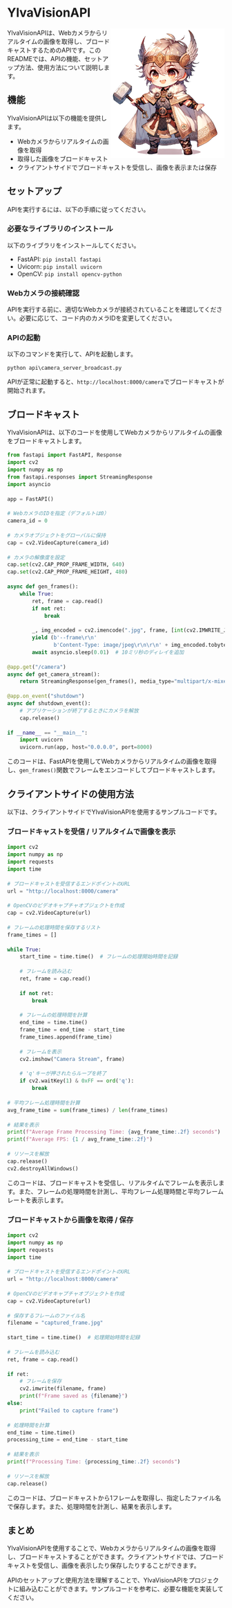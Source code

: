 # YlvaVisionAPI

<img src="https://raw.githubusercontent.com/Sunwood-ai-labs/YlvaVisionAPI/main/docs/Ylva2.png" height=300px align="right"/>

YlvaVisionAPIは、Webカメラからリアルタイムの画像を取得し、ブロードキャストするためのAPIです。このREADMEでは、APIの機能、セットアップ方法、使用方法について説明します。

## 機能

YlvaVisionAPIは以下の機能を提供します。

- Webカメラからリアルタイムの画像を取得
- 取得した画像をブロードキャスト
- クライアントサイドでブロードキャストを受信し、画像を表示または保存

## セットアップ

APIを実行するには、以下の手順に従ってください。

### 必要なライブラリのインストール

以下のライブラリをインストールしてください。

- FastAPI: `pip install fastapi`
- Uvicorn: `pip install uvicorn`
- OpenCV: `pip install opencv-python`

### Webカメラの接続確認

APIを実行する前に、適切なWebカメラが接続されていることを確認してください。必要に応じて、コード内のカメラIDを変更してください。

### APIの起動

以下のコマンドを実行して、APIを起動します。

```
python api\camera_server_broadcast.py
```

APIが正常に起動すると、`http://localhost:8000/camera`でブロードキャストが開始されます。

## ブロードキャスト

YlvaVisionAPIは、以下のコードを使用してWebカメラからリアルタイムの画像をブロードキャストします。

```python
from fastapi import FastAPI, Response
import cv2
import numpy as np
from fastapi.responses import StreamingResponse
import asyncio

app = FastAPI()

# WebカメラのIDを指定（デフォルトは0）
camera_id = 0

# カメラオブジェクトをグローバルに保持
cap = cv2.VideoCapture(camera_id)

# カメラの解像度を設定
cap.set(cv2.CAP_PROP_FRAME_WIDTH, 640)
cap.set(cv2.CAP_PROP_FRAME_HEIGHT, 480)

async def gen_frames():
    while True:
        ret, frame = cap.read()
        if not ret:
            break

        _, img_encoded = cv2.imencode(".jpg", frame, [int(cv2.IMWRITE_JPEG_QUALITY), 70])
        yield (b'--frame\r\n'
               b'Content-Type: image/jpeg\r\n\r\n' + img_encoded.tobytes() + b'\r\n')
        await asyncio.sleep(0.01)  # 10ミリ秒のディレイを追加

@app.get("/camera")
async def get_camera_stream():
    return StreamingResponse(gen_frames(), media_type="multipart/x-mixed-replace;boundary=frame")

@app.on_event("shutdown")
async def shutdown_event():
    # アプリケーションが終了するときにカメラを解放
    cap.release()

if __name__ == "__main__":
    import uvicorn
    uvicorn.run(app, host="0.0.0.0", port=8000)
```

このコードは、FastAPIを使用してWebカメラからリアルタイムの画像を取得し、`gen_frames()`関数でフレームをエンコードしてブロードキャストします。

## クライアントサイドの使用方法

以下は、クライアントサイドでYlvaVisionAPIを使用するサンプルコードです。

### ブロードキャストを受信 / リアルタイムで画像を表示

```python
import cv2
import numpy as np
import requests
import time

# ブロードキャストを受信するエンドポイントのURL
url = "http://localhost:8000/camera"

# OpenCVのビデオキャプチャオブジェクトを作成
cap = cv2.VideoCapture(url)

# フレームの処理時間を保存するリスト
frame_times = []

while True:
    start_time = time.time()  # フレームの処理開始時間を記録

    # フレームを読み込む
    ret, frame = cap.read()

    if not ret:
        break

    # フレームの処理時間を計算
    end_time = time.time()
    frame_time = end_time - start_time
    frame_times.append(frame_time)

    # フレームを表示
    cv2.imshow("Camera Stream", frame)

    # 'q'キーが押されたらループを終了
    if cv2.waitKey(1) & 0xFF == ord('q'):
        break

# 平均フレーム処理時間を計算
avg_frame_time = sum(frame_times) / len(frame_times)

# 結果を表示
print(f"Average Frame Processing Time: {avg_frame_time:.2f} seconds")
print(f"Average FPS: {1 / avg_frame_time:.2f}")

# リソースを解放
cap.release()
cv2.destroyAllWindows()
```

このコードは、ブロードキャストを受信し、リアルタイムでフレームを表示します。また、フレームの処理時間を計測し、平均フレーム処理時間と平均フレームレートを表示します。

### ブロードキャストから画像を取得 / 保存

```python
import cv2
import numpy as np
import requests
import time

# ブロードキャストを受信するエンドポイントのURL
url = "http://localhost:8000/camera"

# OpenCVのビデオキャプチャオブジェクトを作成
cap = cv2.VideoCapture(url)

# 保存するフレームのファイル名
filename = "captured_frame.jpg"

start_time = time.time()  # 処理開始時間を記録

# フレームを読み込む
ret, frame = cap.read()

if ret:
    # フレームを保存
    cv2.imwrite(filename, frame)
    print(f"Frame saved as {filename}")
else:
    print("Failed to capture frame")

# 処理時間を計算
end_time = time.time()
processing_time = end_time - start_time

# 結果を表示
print(f"Processing Time: {processing_time:.2f} seconds")

# リソースを解放
cap.release()
```

このコードは、ブロードキャストから1フレームを取得し、指定したファイル名で保存します。また、処理時間を計測し、結果を表示します。

## まとめ

YlvaVisionAPIを使用することで、Webカメラからリアルタイムの画像を取得し、ブロードキャストすることができます。クライアントサイドでは、ブロードキャストを受信し、画像を表示したり保存したりすることができます。

APIのセットアップと使用方法を理解することで、YlvaVisionAPIをプロジェクトに組み込むことができます。サンプルコードを参考に、必要な機能を実装してください。